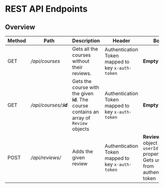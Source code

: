 # REST API Endpoints

## Overview

| Method | Path                   | Description                                                                             | Header                                            | Body                                                                             | Response            |
|--------|------------------------|-----------------------------------------------------------------------------------------|---------------------------------------------------|----------------------------------------------------------------------------------|---------------------|
| GET    | */api/courses*         | Gets all the courses without their reviews.                                             | Authentication Token mapped to key `x-auth-token` | **Empty**                                                                        | Array of **Course** |
| GET    | */api/courses/**:id*** | Gets the course with the given **id**. The course contains an array of `Review` objects | Authentication Token mapped to key `x-auth-token` | **Empty**                                                                        | **Course**          |
| POST   | */api/reviews/*        | Adds the given review                                                                   | Authentication Token mapped to key `x-auth-token` | **Review** object without `userId` property. Gets user from authentication token | **Review**          |

